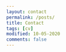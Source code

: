 ```yaml
---
layout: contact
permalink: /posts/
title: Contact
tags: [cv]
modified: 10-05-2020
comments: false
---
```

